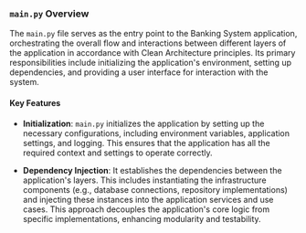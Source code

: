 ### `main.py` Overview

The `main.py` file serves as the entry point to the Banking System application, orchestrating the overall flow and interactions between different layers of the application in accordance with Clean Architecture principles. Its primary responsibilities include initializing the application's environment, setting up dependencies, and providing a user interface for interaction with the system.

#### Key Features

- **Initialization**: `main.py` initializes the application by setting up the necessary configurations, including environment variables, application settings, and logging. This ensures that the application has all the required context and settings to operate correctly.

- **Dependency Injection**: It establishes the dependencies between the application's layers. This includes instantiating the infrastructure components (e.g., database connections, repository implementations) and injecting these instances into the application services and use cases. This approach decouples the application's core logic from specific implementations, enhancing modularity and testability.
